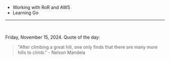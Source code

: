 - Working with RoR and AWS
- Learning Go

---

<br>

<!-- quote_marker -->
Friday, November 15, 2024. Quote of the day:

> "After climbing a great hill, one only finds that there are many more hills to climb." - Nelson Mandela
